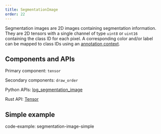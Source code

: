 ```yaml
---
title: SegmentationImage
order: 22
---
```


Segmentation images are 2D images containing segmentation information. They are 2D tensors with a single channel of type `uint8` or `uint16` containing the class ID for each pixel. A corresponding color and/or label can be mapped to class IDs using an [annotation context](annotation_context.md).


## Components and APIs
Primary component: `tensor`

Secondary components: `draw_order`

Python APIs: [log_segmentation_image](https://ref.rerun.io/docs/python/latest/common/images/#rerun.log_segmentation_image**)

Rust API: [Tensor](https://docs.rs/rerun/latest/rerun/components/struct.Tensor.html)


## Simple example

code-example: segmentation-image-simple

<picture>
  <source media="(max-width: 480px)" srcset="https://static.rerun.io/93700bada34f617307f287f56119bf58da3100c9_segmentation_image_simple_480w.png">
  <source media="(max-width: 768px)" srcset="https://static.rerun.io/0fece156087f6e732fa46ee3335e3dcecf82f186_segmentation_image_simple_768w.png">
  <source media="(max-width: 1024px)" srcset="https://static.rerun.io/1c44231b9a1f4f5bfdb5b4008438fd7e7cde6369_segmentation_image_simple_1024w.png">
  <source media="(max-width: 1200px)" srcset="https://static.rerun.io/f51606b8f75c80ed867d033fb34c0b29ced75068_segmentation_image_simple_1200w.png">
  <img src="https://static.rerun.io/5117d78838e9eee11d45732dfcf68cbed49896eb_segmentation_image_simple_full.png" alt="">
</picture>

